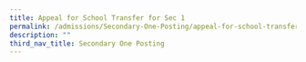```yaml
---
title: Appeal for School Transfer for Sec 1
permalink: /admissions/Secondary-One-Posting/appeal-for-school-transfer-sec-1
description: ""
third_nav_title: Secondary One Posting
---
```

